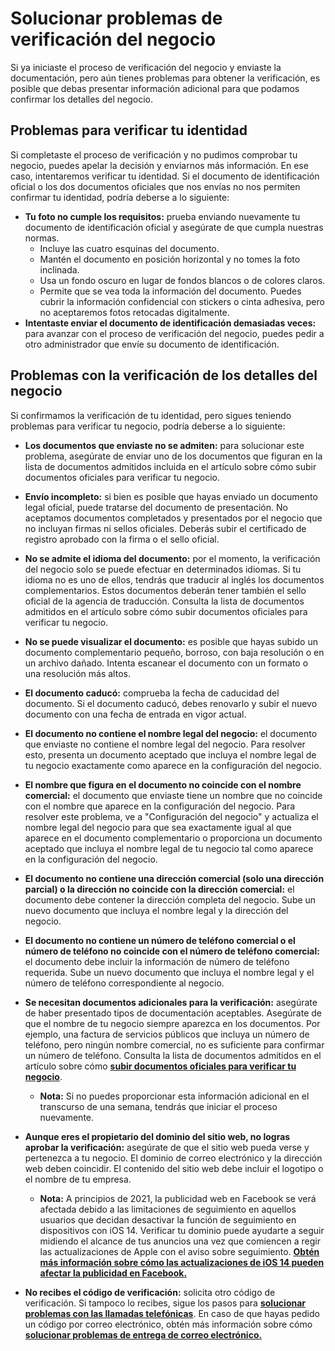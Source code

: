 # Solucionar problemas de verificación del negocio

Si ya iniciaste el proceso de verificación del negocio y enviaste la documentación, pero aún tienes problemas para obtener la verificación, es posible que debas presentar información adicional para que podamos confirmar los detalles del negocio.

## Problemas para verificar tu identidad
Si completaste el proceso de verificación y no pudimos comprobar tu negocio, puedes apelar la decisión y enviarnos más información. En ese caso, intentaremos verificar tu identidad. Si el documento de identificación oficial o los dos documentos oficiales que nos envías no nos permiten confirmar tu identidad, podría deberse a lo siguiente:

* **Tu foto no cumple los requisitos:** prueba enviando nuevamente tu documento de identificación oficial y asegúrate de que cumpla nuestras normas.
  * Incluye las cuatro esquinas del documento.
  * Mantén el documento en posición horizontal y no tomes la foto inclinada.
  * Usa un fondo oscuro en lugar de fondos blancos o de colores claros.
  * Permite que se vea toda la información del documento. Puedes cubrir la información confidencial con stickers o cinta adhesiva, pero no aceptaremos fotos retocadas digitalmente.
* **Intentaste enviar el documento de identificación demasiadas veces:** para avanzar con el proceso de verificación del negocio, puedes pedir a otro administrador que envíe su documento de identificación.

## Problemas con la verificación de los detalles del negocio
Si confirmamos la verificación de tu identidad, pero sigues teniendo problemas para verificar tu negocio, podría deberse a lo siguiente:

* **Los documentos que enviaste no se admiten:** para solucionar este problema, asegúrate de enviar uno de los documentos que figuran en la lista de documentos admitidos incluida en el artículo sobre cómo subir documentos oficiales para verificar tu negocio.
* **Envío incompleto:** si bien es posible que hayas enviado un documento legal oficial, puede tratarse del documento de presentación. No aceptamos documentos completados y presentados por el negocio que no incluyan firmas ni sellos oficiales. Deberás subir el certificado de registro aprobado con la firma o el sello oficial.
* **No se admite el idioma del documento:** por el momento, la verificación del negocio solo se puede efectuar en determinados idiomas. Si tu idioma no es uno de ellos, tendrás que traducir al inglés los documentos complementarios. Estos documentos deberán tener también el sello oficial de la agencia de traducción. Consulta la lista de documentos admitidos en el artículo sobre cómo subir documentos oficiales para verificar tu negocio.
* **No se puede visualizar el documento:** es posible que hayas subido un documento complementario pequeño, borroso, con baja resolución o en un archivo dañado. Intenta escanear el documento con un formato o una resolución más altos.
* **El documento caducó:** comprueba la fecha de caducidad del documento. Si el documento caducó, debes renovarlo y subir el nuevo documento con una fecha de entrada en vigor actual.
* **El documento no contiene el nombre legal del negocio:** el documento que enviaste no contiene el nombre legal del negocio. Para resolver esto, presenta un documento aceptado que incluya el nombre legal de tu negocio exactamente como aparece en la configuración del negocio.
* **El nombre que figura en el documento no coincide con el nombre comercial:** el documento que enviaste tiene un nombre que no coincide con el nombre que aparece en la configuración del negocio. Para resolver este problema, ve a "Configuración del negocio" y actualiza el nombre legal del negocio para que sea exactamente igual al que aparece en el documento complementario o proporciona un documento aceptado que incluya el nombre legal de tu negocio tal como aparece en la configuración del negocio.
* **El documento no contiene una dirección comercial (solo una dirección parcial) o la dirección no coincide con la dirección comercial:** el documento debe contener la dirección completa del negocio. Sube un nuevo documento que incluya el nombre legal y la dirección del negocio.
* **El documento no contiene un número de teléfono comercial o el número de teléfono no coincide con el número de teléfono comercial:** el documento debe incluir la información de número de teléfono requerida. Sube un nuevo documento que incluya el nombre legal y el número de teléfono correspondiente al negocio.
* **Se necesitan documentos adicionales para la verificación:** asegúrate de haber presentado tipos de documentación aceptables. Asegúrate de que el nombre de tu negocio siempre aparezca en los documentos. Por ejemplo, una factura de servicios públicos que incluya un número de teléfono, pero ningún nombre comercial, no es suficiente para confirmar un número de teléfono. Consulta la lista de documentos admitidos en el artículo sobre cómo **[subir documentos oficiales para verificar tu negocio](https://www.facebook.com/business/help/159334372093366)**. 
  
  * **Nota:** Si no puedes proporcionar esta información adicional en el transcurso de una semana, tendrás que iniciar el proceso nuevamente.
  
* **Aunque eres el propietario del dominio del sitio web, no logras aprobar la verificación:** asegúrate de que el sitio web pueda verse y pertenezca a tu negocio. El dominio de correo electrónico y la dirección web deben coincidir. El contenido del sitio web debe incluir el logotipo o el nombre de tu empresa.

  * **Nota:** A principios de 2021, la publicidad web en Facebook se verá afectada debido a las limitaciones de seguimiento en aquellos usuarios que decidan desactivar la función de seguimiento en dispositivos con iOS 14. Verificar tu dominio puede ayudarte a seguir midiendo el alcance de tus anuncios una vez que comiencen a regir las actualizaciones de Apple con el aviso sobre seguimiento. **[Obtén más información sobre cómo las actualizaciones de iOS 14 pueden afectar la publicidad en Facebook.]([#](https://www.facebook.com/business/help/331612538028890))**

* **No recibes el código de verificación:** solicita otro código de verificación. Si tampoco lo recibes, sigue los pasos para **[solucionar problemas con las llamadas telefónicas](https://www.facebook.com/business/help/2402691880000148?helpref=typeahead_suggestions&sr=1&query=troubleshoot%20phone)**. En caso de que hayas pedido un código por correo electrónico, obtén más información sobre cómo **[solucionar problemas de entrega de correo electrónico.](https://www.facebook.com/business/help/2250340991925386?helpref=typeahead_suggestions&sr=1&query=troubleshoot%20email)**
